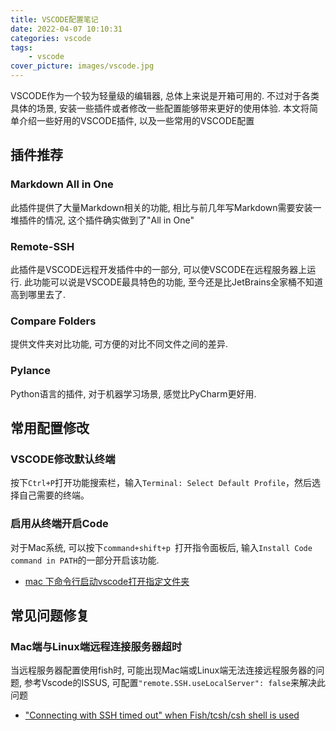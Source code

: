 ```yaml
---
title: VSCODE配置笔记
date: 2022-04-07 10:10:31
categories: vscode
tags:
    - vscode
cover_picture: images/vscode.jpg
---
```


VSCODE作为一个较为轻量级的编辑器, 总体上来说是开箱可用的. 不过对于各类具体的场景, 安装一些插件或者修改一些配置能够带来更好的使用体验. 本文将简单介绍一些好用的VSCODE插件, 以及一些常用的VSCODE配置

插件推荐
---------

### Markdown All in One

此插件提供了大量Markdown相关的功能, 相比与前几年写Markdown需要安装一堆插件的情况, 这个插件确实做到了"All in One"

### Remote-SSH

此插件是VSCODE远程开发插件中的一部分, 可以使VSCODE在远程服务器上运行. 此功能可以说是VSCODE最具特色的功能, 至今还是比JetBrains全家桶不知道高到哪里去了.

### Compare Folders

提供文件夹对比功能, 可方便的对比不同文件之间的差异.

### Pylance

Python语言的插件, 对于机器学习场景, 感觉比PyCharm更好用.


常用配置修改
-----------------

### VSCODE修改默认终端

按下`Ctrl+P`打开功能搜索栏，输入`Terminal: Select Default Profile`，然后选择自己需要的终端。


### 启用从终端开启Code

对于Mac系统, 可以按下`command+shift+p `打开指令面板后, 输入`Install Code command in PATH`的一部分开启该功能.

- [mac 下命令行启动vscode打开指定文件夹](https://blog.csdn.net/qq_31460257/article/details/81592812)

常见问题修复
----------------


### Mac端与Linux端远程连接服务器超时

当远程服务器配置使用fish时, 可能出现Mac端或Linux端无法连接远程服务器的问题, 参考Vscode的ISSUS, 可配置`"remote.SSH.useLocalServer": false`来解决此问题

- ["Connecting with SSH timed out" when Fish/tcsh/csh shell is used](https://github.com/microsoft/vscode-remote-release/issues/2509)
